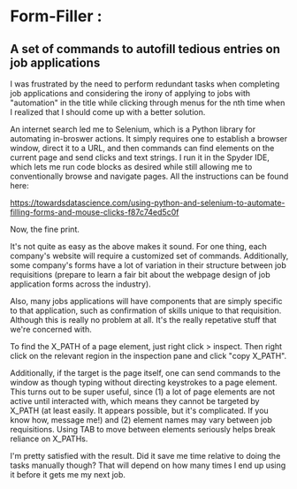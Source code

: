 # Form-Filler : 
## A set of commands to autofill tedious entries on job applications

I was frustrated by the need to perform redundant tasks when completing job applications and considering the irony of applying to jobs with "automation" in the title while clicking through menus for the nth time when I realized that I should come up with a better solution.

An internet search led me to Selenium, which is a Python library for automating in-broswer actions. It simply requires one to establish a browser window, direct it to a URL, and then commands can find elements on the current page and send clicks and text strings. I run it in the Spyder IDE, which lets me run code blocks as desired while still allowing me to conventionally browse and navigate pages. All the instructions can be found here:

https://towardsdatascience.com/using-python-and-selenium-to-automate-filling-forms-and-mouse-clicks-f87c74ed5c0f

Now, the fine print.

It's not quite as easy as the above makes it sound. For one thing, each company's website will require a customized set of commands. Additionally, some company's forms have a lot of variation in their structure between job requisitions (prepare to learn a fair bit about the webpage design of job application forms across the industry).

Also, many jobs applications will have components that are simply specific to that application, such as confirmation of skills unique to that requisition. Although this is really no problem at all. It's the really repetative stuff that we're concerned with.

To find the X_PATH of a page element, just right click > inspect. Then right click on the relevant region in the inspection pane and click "copy X_PATH". 

Additionally, if the target is the page itself, one can send commands to the window as though typing without directing keystrokes to a page element. This turns out to be super useful, since (1) a lot of page elements are not active until interacted with, which means they cannot be targeted by X_PATH (at least easily. It appears possible, but it's complicated. If you know how, message me!) and (2) element names may vary between job requisitions. Using TAB to move between elements seriously helps break reliance on X_PATHs.

I'm pretty satisfied with the result. Did it save me time relative to doing the tasks manually though? That will depend on how many times I end up using it before it gets me my next job.
